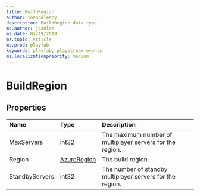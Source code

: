 ```yaml
---
title: BuildRegion
author: joannaleecy
description: BuildRegion data type.
ms.author: joanlee
ms.date: 02/19/2019
ms.topic: article
ms.prod: playfab
keywords: playfab, playstream events
ms.localizationpriority: medium
---
```


# BuildRegion

## Properties

|Name|Type|Description|
| :--------------------|:-------------------|:----------------------|
|MaxServers|int32|The maximum number of multiplayer servers for the region.|
|Region|[AzureRegion](azureregion.md)|The build region.|
|StandbyServers|int32|The number of standby multiplayer servers for the region.|
